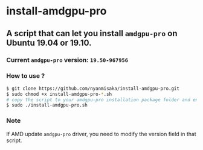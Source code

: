 # install-amdgpu-pro

## A script that can let you install `amdgpu-pro` on Ubuntu 19.04 or 19.10.

### Current `amdgpu-pro` version: `19.50-967956`

### How to use ?

```bash
$ git clone https://github.com/nyanmisaka/install-amdgpu-pro.git
$ sudo chmod +x install-amdgpu-pro-*.sh
# copy the script to your amdgpu-pro installation package folder and enter it
$ sudo ./install-amdgpu-pro.sh
```

### Note 
If AMD update `amdgpu-pro` driver, you need to modify the version field in that script.
